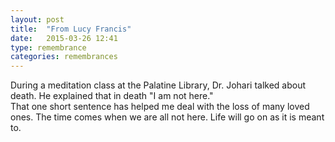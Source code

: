 ```yaml
---
layout: post
title:  "From Lucy Francis"
date:   2015-03-26 12:41
type: remembrance
categories: remembrances
---
```


During a meditation class at the Palatine Library,  Dr. Johari talked about death.  He explained that  in death "I am not here."   
That one short sentence has helped me deal with the loss of many loved ones.  The time comes when we are all not here. Life will go on as it is meant to.
